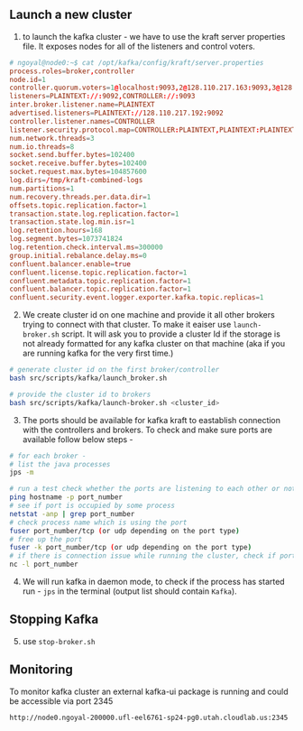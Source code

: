 <!-- https://superuser.com/questions/1317848/run-a-script-on-another-machine-accessible-through-another-machine-over-ssh -->
<!-- https://docs.confluent.io/kafka/operations-tools/kafka-tools.html -->
## Launch a new cluster ##
1. to launch the kafka cluster - we have to use the kraft server properties file. It exposes nodes for all of the listeners and control voters.

```conf
# ngoyal@node0:~$ cat /opt/kafka/config/kraft/server.properties
process.roles=broker,controller
node.id=1
controller.quorum.voters=1@localhost:9093,2@128.110.217.163:9093,3@128.110.217.175:9093
listeners=PLAINTEXT://:9092,CONTROLLER://:9093
inter.broker.listener.name=PLAINTEXT
advertised.listeners=PLAINTEXT://128.110.217.192:9092
controller.listener.names=CONTROLLER
listener.security.protocol.map=CONTROLLER:PLAINTEXT,PLAINTEXT:PLAINTEXT,SSL:SSL,SASL_PLAINTEXT:SASL_PLAINTEXT,SASL_SSL:SASL_SSL
num.network.threads=3
num.io.threads=8
socket.send.buffer.bytes=102400
socket.receive.buffer.bytes=102400
socket.request.max.bytes=104857600
log.dirs=/tmp/kraft-combined-logs
num.partitions=1
num.recovery.threads.per.data.dir=1
offsets.topic.replication.factor=1
transaction.state.log.replication.factor=1
transaction.state.log.min.isr=1
log.retention.hours=168
log.segment.bytes=1073741824
log.retention.check.interval.ms=300000
group.initial.rebalance.delay.ms=0
confluent.balancer.enable=true
confluent.license.topic.replication.factor=1
confluent.metadata.topic.replication.factor=1
confluent.balancer.topic.replication.factor=1
confluent.security.event.logger.exporter.kafka.topic.replicas=1
```

2. We create cluster id on one machine and provide it all other brokers trying to connect with that cluster. To make it eaiser use `launch-broker.sh` script. It will ask you to provide a cluster Id if the storage is not already formatted for any kafka cluster on that machine (aka if you are running kafka for the very first time.)

```bash
# generate cluster id on the first broker/controller
bash src/scripts/kafka/launch_broker.sh

# provide the cluster id to brokers
bash src/scripts/kafka/launch-broker.sh <cluster_id>
```

3. The ports should be available for kafka kraft to eastablish connection with the controllers and brokers. To check and make sure ports are available follow below steps - 

```bash
# for each broker - 
# list the java processes
jps -m

# run a test check whether the ports are listening to each other or not.
ping hostname -p port_number
# see if port is occupied by some process
netstat -anp | grep port_number
# check process name which is using the port
fuser port_number/tcp (or udp depending on the port type)
# free up the port
fuser -k port_number/tcp (or udp depending on the port type)
# if there is connection issue while running the cluster, check if port gets a hit when you run the cluster or not. If not there could be configuration issues.
nc -l port_number
```

4. We will run kafka in daemon mode, to check if the process has started run - `jps` in the terminal (output list should contain `Kafka`).

## Stopping Kafka ##

5. use `stop-broker.sh`


## Monitoring ##
To monitor kafka cluster an external kafka-ui package is running and could be accessible via port 2345

`http://node0.ngoyal-200000.ufl-eel6761-sp24-pg0.utah.cloudlab.us:2345`

